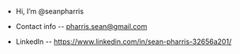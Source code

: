 - Hi, I’m @seanpharris

- Contact info -- pharris.sean@gmail.com
- LinkedIn -- https://www.linkedin.com/in/sean-pharris-32656a201/

<!---
seanpharris/seanpharris is a ✨ special ✨ repository because its `README.md` (this file) appears on your GitHub profile.
You can click the Preview link to take a look at your changes.
--->
